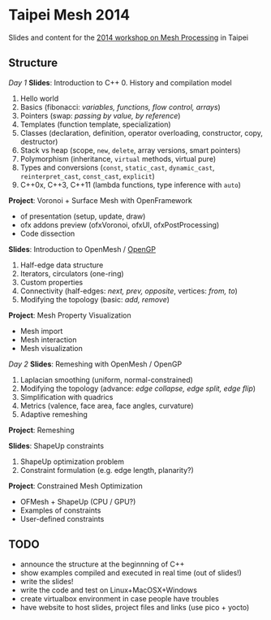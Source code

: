 Taipei Mesh 2014
================

Slides and content for the [2014 workshop on Mesh Processing](https://www.facebook.com/groups/176534365780994/) in Taipei

Structure
---------
_Day 1_
**Slides**: Introduction to C++
  0. History and compilation model
  1. Hello world
  2. Basics (fibonacci: *variables, functions, flow control, arrays*)
  3. Pointers (swap: *passing by value, by reference*)
  4. Templates (function template, specialization)
  5. Classes (declaration, definition, operator overloading, constructor, copy, destructor)
  6. Stack vs heap (scope, `new`, `delete`, array versions, smart pointers)
  7. Polymorphism (inheritance, `virtual` methods, virtual pure)
  8. Types and conversions (`const`, `static_cast`, `dynamic_cast`, `reinterpret_cast`, `const_cast`, `explicit`)
  9. C++0x, C++3, C++11 (lambda functions, type inference with `auto`)

**Project**: Voronoi + Surface Mesh with OpenFramework
  - of presentation (setup, update, draw)
  - ofx addons preview (ofxVoronoi, ofxUI, ofxPostProcessing)
  - Code dissection

**Slides**: Introduction to OpenMesh / [OpenGP](http://opengp.github.io/tutorial.html)
  1. Half-edge data structure
  2. Iterators, circulators (one-ring)
  3. Custom properties
  4. Connectivity (half-edges: *next, prev, opposite*, vertices: *from, to*)
  5. Modifying the topology (basic: *add, remove*)

**Project**: Mesh Property Visualization
  - Mesh import
  - Mesh interaction
  - Mesh visualization

_Day 2_
**Slides**: Remeshing with OpenMesh / OpenGP
  1. Laplacian smoothing (uniform, normal-constrained)
  2. Modifying the topology (advance: *edge collapse, edge split, edge flip*)
  3. Simplification with quadrics
  4. Metrics (valence, face area, face angles, curvature)
  5. Adaptive remeshing

**Project**: Remeshing

**Slides**: ShapeUp constraints
  1. ShapeUp optimization problem
  2. Constraint formulation (e.g. edge length, planarity?)

**Project**: Constrained Mesh Optimization
  - OFMesh + ShapeUp (CPU / GPU?)
  - Examples of constraints
  - User-defined constraints

TODO
----
  - announce the structure at the beginnning of C++
  - show examples compiled and executed in real time (out of slides!)
  - write the slides!
  - write the code and test on Linux+MacOSX+Windows
  - create virtualbox environment in case people have troubles
  - have website to host slides, project files and links (use pico + yocto)
